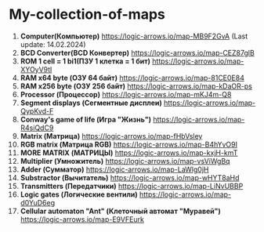 # My-collection-of-maps
1. **Computer(Компьютер)** https://logic-arrows.io/map-MB9F2GvA (Last update: 14.02.2024)
2. **BCD Converter(BCD Конвертер)** https://logic-arrows.io/map-CEZ87glB
3. **ROM 1 cell = 1 bi1(ПЗУ 1 клетка = 1 бит)** https://logic-arrows.io/map-XYOyV9tl
4. **RAM x64 byte (ОЗУ 64 байт)** https://logic-arrows.io/map-81CE0E84
5. **RAM x256 byte (ОЗУ 256 байт)**  https://logic-arrows.io/map-kDaOR-ps
6. **Processor (Процессор)** https://logic-arrows.io/map-mKJ4m-Q8
7. **Segment displays (Сегментные дисплеи)** https://logic-arrows.io/map-QypKvd-F
8. **Conway's game of life (Игра "Жизнь")** https://logic-arrows.io/map-R4siQdC9
9. **Matrix (Матрица)** https://logic-arrows.io/map-fHbVsley
10. **RGB matrix (Матрица RGB)** https://logic-arrows.io/map-B4hYvO9I
11. **MORE MATRIX (МАТРИЦЫ)** https://logic-arrows.io/map-kxjH-kmT
12. **Multiplier (Умножитель)** https://logic-arrows.io/map-vsViWgBq
13. **Adder (Сумматор)** https://logic-arrows.io/map-LaWlg0jH
14. **Substractor (Вычитатель)** https://logic-arrows.io/map-wHYT8aHd
15. **Transmitters (Передатчики)** https://logic-arrows.io/map-LiNvUBBP
16. **Logic gates (Логические вентили)** https://logic-arrows.io/map-d0YuD6eg
17. **Cellular automaton "Ant" (Клеточный автомат "Муравей")** https://logic-arrows.io/map-E9VFEurk
